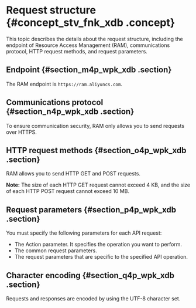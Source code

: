 # Request structure {#concept_stv_fnk_xdb .concept}

This topic describes the details about the request structure, including the endpoint of Resource Access Management \(RAM\), communications protocol, HTTP request methods, and request parameters.

## Endpoint {#section_m4p_wpk_xdb .section}

The RAM endpoint is `https://ram.aliyuncs.com`.

## Communications protocol {#section_n4p_wpk_xdb .section}

To ensure communication security, RAM only allows you to send requests over HTTPS.

## HTTP request methods {#section_o4p_wpk_xdb .section}

RAM allows you to send HTTP GET and POST requests.

**Note:** The size of each HTTP GET request cannot exceed 4 KB, and the size of each HTTP POST request cannot exceed 10 MB.

## Request parameters {#section_p4p_wpk_xdb .section}

You must specify the following parameters for each API request:

-   The Action parameter. It specifies the operation you want to perform.
-   The common request parameters.
-   The request parameters that are specific to the specified API operation.

## Character encoding {#section_q4p_wpk_xdb .section}

Requests and responses are encoded by using the UTF-8 character set.

